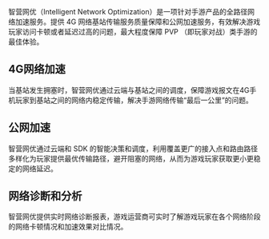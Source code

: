 
智营网优（Intelligent Network Optimization）是一项针对手游产品的全路径网络加速服务。提供 4G 网络基站传输服务质量保障和公网加速服务，有效解决游戏玩家访问卡顿或者延迟过高的问题，最大程度保障 PVP （即玩家对战）类手游的最佳体验。


## 4G网络加速
当基站发生拥塞时，智营网优通过云端与基站之间的调度，保障游戏报文在4G手机玩家到基站之间的网络内稳定传输，解决手游网络传输“最后一公里”的问题。

## 公网加速
智营网优通过云端和 SDK 的智能决策和调度，利用覆盖更广的接入点和路由路径多样化为玩家提供最优传输路径，避开阻塞的网络，从而为游戏玩家获取更小更稳定的网络延迟。

## 网络诊断和分析
智营网优提供实时网络诊断报表，游戏运营商可实时了解游戏玩家在各个网络阶段的网络卡顿情况和加速效果对比情况。
